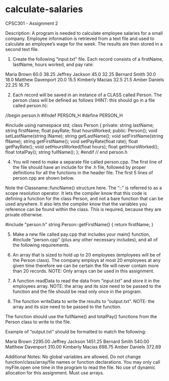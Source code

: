# calculate-salaries
CPSC301 - Assignment 2

Description: A program is needed to calculate employee salaries for a small company. Employee information is retrieved from a text file and used to calculate an employee’s wage for the week. The results are then stored in a second text file.
  
1. Create the following “input.txt” file. Each record consists of a firstName, lastName, hours worked, and pay rate:
 
Maria Brown 60.0 38.25
Jeffrey Jackson 45.0 32.25
Bernard Smith 30.0 18.0
Matthew Davenport 20.0 15.5
Kimberly Macias 32.5 21.5
Amber Daniels 22.25 16.75

2. Each record will be saved in an instance of a CLASS called Person. The person class will be defined as follows (HINT: this should go in a file called person.h):

//begin person.h
#ifndef PERSON_H
#define PERSON_H

#include <string>
using namespace std;
class Person
{
private:
    string lastName;
    string firstName;
    float  payRate;
    float  hoursWorked;
public:
    Person();
    void setLastName(string lName);
    string getLastName();
    void setFirstName(string fName);
    string getFirstName();
    void setPayRate(float rate);
    float getPayRate();
    void setHoursWorked(float hours);
    float getHoursWorked();
    float totalPay();
    string fullName();
};
#endif // end person.h


4. You will need to make a separate file called person.cpp. The first line of the file should have an include for the .h file, followed by proper definitions for all the functions in the header file. The first 5 lines of person.cpp are shown below.

Note the <ret type> Classname::funcName() structure here. The “::” is referred to as a scope resolution operator. It lets the compiler know that this code is defining a function for the class Person, and not a bare function that can be used anywhere. It also lets the compiler know that the variables you reference can be found within the class. This is required, because they are private otherwise.

#include "person.h"
string Person::getFirstName() {
    return firstName;
}

5. Make a new file called pay.cpp that includes your main() function,  #include "person.cpp" (plus any other necessary includes), and all of the following requirements.

6. An array that is sized to hold up to 20 employees (employees will be of the Person class). The company employs at most 20 employees at any given time therefore we can be certain the file will never contain more than 20 records. NOTE: Only arrays can be used in this assignment.

7. A function readData to read the data from “input.txt” and store it in the employees array. NOTE: the array and its size need to be passed to the function and the file should be read only once in the program. 

8. The function writeData to write the results to “output.txt”. NOTE: the array and its size need to be passed to the function.

The function should use the fullName() and totalPay() functions from the Person class to write to the file.

Example of “output.txt” should be formatted to match the following:

Maria Brown 2295.00
Jeffrey Jackson 1451.25
Bernard Smith 540.00
Matthew Davenport 310.00
Kimberly Macias 698.75
Amber Daniels 372.69

Additional Notes:
No global variables are allowed.
Do not change function/class/array/file names or function declarations.
You may only call myFile.open one time in the program to read the file.
No use of dynamic allocation for this assignment.
Must use arrays.

